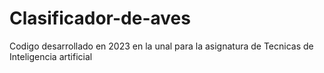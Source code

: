 # Clasificador-de-aves
Codigo desarrollado en 2023 en la unal para la asignatura de Tecnicas de Inteligencia artificial
